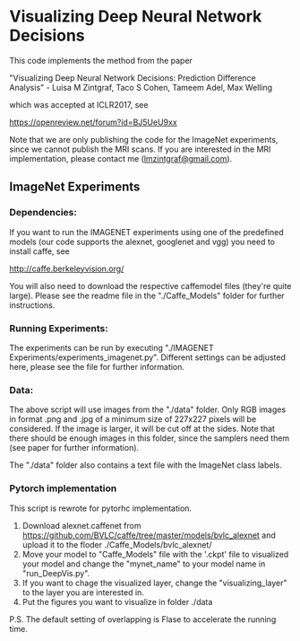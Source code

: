 # Visualizing Deep Neural Network Decisions

This code implements the method from the paper

"Visualizing Deep Neural Network Decisions: Prediction Difference Analysis" - Luisa M Zintgraf, Taco S Cohen, Tameem Adel, Max Welling

which was accepted at ICLR2017, see

https://openreview.net/forum?id=BJ5UeU9xx

Note that we are only publishing the code for the ImageNet experiments, since we cannot publish the MRI scans. 
If you are interested in the MRI implementation, please contact me (lmzintgraf@gmail.com).

## ImageNet Experiments

### Dependencies:

If you want to run the IMAGENET experiments using one of the predefined models (our code supports the alexnet, googlenet and vgg) you need to install caffe, see

http://caffe.berkeleyvision.org/

You will also need to download the respective caffemodel files (they're quite large). Please see the readme file in the "./Caffe_Models" folder for further instructions.

### Running Experiments:

The experiments can be run by executing "./IMAGENET Experiments/experiments_imagenet.py". 
Different settings can be adjusted here, please see the file for further information.

### Data:

The above script will use images from the "./data" folder. Only RGB images in format .png and .jpg of a minimum size of 227x227 pixels will be considered. If the image is larger, it will be cut off at the sides. Note that there should be enough images in this folder, since the samplers need them (see paper for further information).

The "./data" folder also contains a text file with the ImageNet class labels.


### Pytorch implementation

This script is rewrote for pytorhc implementation.

1. Download alexnet.caffenet from https://github.com/BVLC/caffe/tree/master/models/bvlc_alexnet and upload it to the floder ./Caffe_Models/bvlc_alexnet/
2. Move your model to "Caffe_Models" file with the '.ckpt' file to visualized your model and change the "mynet_name" to your model name in "run_DeepVis.py".
3. If you want to chage the visualized layer, change the "visualizing_layer" to the layer you are interested in.
4. Put the figures you want to visualize in folder ./data

P.S. The default setting of overlapping is Flase to accelerate the running time.
